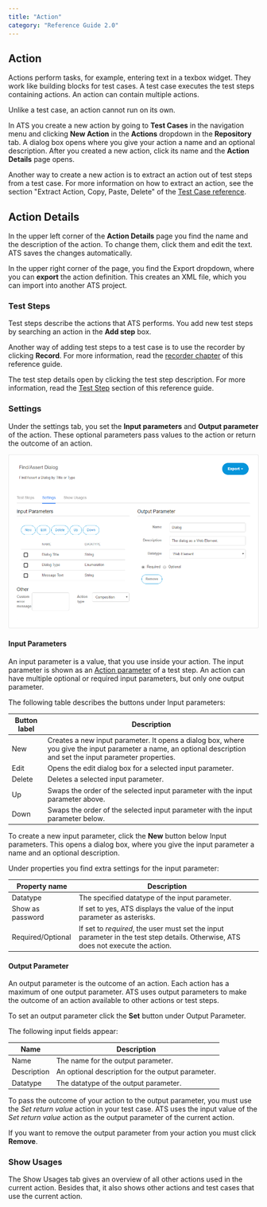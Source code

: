 ```yaml
---
title: "Action"
category: "Reference Guide 2.0"
---
```


## Action

Actions perform tasks, for example, entering text in a texbox widget. They work like building blocks for test cases. A test case executes the test steps containing actions. An action can contain multiple actions.

Unlike a test case, an action cannot run on its own.

In ATS you create a new action by going to **Test Cases** in the navigation menu and clicking **New Action** in the **Actions** dropdown in the **Repository** tab. A dialog box opens where you give your action a name and an optional description. After you created a new action, click its name and the **Action Details** page opens.

Another way to create a new action is to extract an action out of test steps from a test case. For more information on how to extract an action, see the section "Extract Action, Copy, Paste, Delete" of the [Test Case reference](test-case).

## Action Details

In the upper left corner of the **Action Details** page you find the name and the description of the action. To change them, click them and edit the text. ATS saves the changes automatically.

In the upper right corner of the page, you find the Export dropdown, where you can **export** the action definition. This creates an XML file, which you can import into another ATS project.

### Test Steps

Test steps describe the actions that ATS performs. You add new test steps by searching an action in the **Add step** box.

Another way of adding test steps to a test case is to use the recorder by clicking **Record**. For more information, read the [recorder chapter](recorder) of this reference guide.

The test step details open by clicking the test step description. For more information, read the [Test Step](test-step) section of this reference guide.

### Settings

Under the settings tab, you set the **Input parameters** and **Output parameter** of the action. These optional parameters pass values to the action or return the outcome of an action.

![Action Settings](attachments/action/action.png)

#### Input Parameters

An input parameter is a value, that you use inside your action. The input parameter is shown as an [Action parameter](test-step#action-parameter) of a test step. An action can have multiple optional or required input parameters, but only one output parameter.

The following table describes the buttons under Input parameters:

| Button label | Description |
| --- | --- |
| New | Creates a new input parameter. It opens a dialog box, where you give the input parameter a name, an optional description and set the input parameter properties. |
| Edit | Opens the edit dialog box for a selected input parameter. |
| Delete | Deletes a selected input parameter. |
| Up | Swaps the order of the selected input parameter with the input parameter above. |
| Down | Swaps the order of the selected input parameter with the input parameter below. |

To create a new input parameter, click the **New** button below Input parameters. This opens a dialog box, where you give the input parameter a name and an optional description.

Under properties you find extra settings for the input parameter:

| Property name | Description |
| --- | --- |
| Datatype | The specified datatype of the input parameter. |
| Show as password | If set to yes, ATS displays the value of the input parameter as asterisks.  |
| Required/Optional | If set to _required_, the user must set the input parameter in the test step details. Otherwise, ATS does not execute the action. |

#### Output Parameter

An output parameter is the outcome of an action. Each action has a maximum of one output parameter. ATS uses output parameters to make the outcome of an action available to other actions or test steps.

To set an output parameter click the **Set** button under Output Parameter.

The following input fields appear:

| Name | Description |
| --- | --- |
| Name | The name for the output parameter. |
| Description | An optional description for the output parameter. |
| Datatype | The datatype of the output parameter. |

To pass the outcome of your action to the output parameter, you must use the _Set return value_ action in your test case. ATS uses the input value of the _Set return value_ action as the output parameter of the current action.

If you want to remove the output parameter from your action you must click **Remove**.

### Show Usages

The Show Usages tab gives an overview of all other actions used in the current action. Besides that, it also shows other actions and test cases that use the current action.

